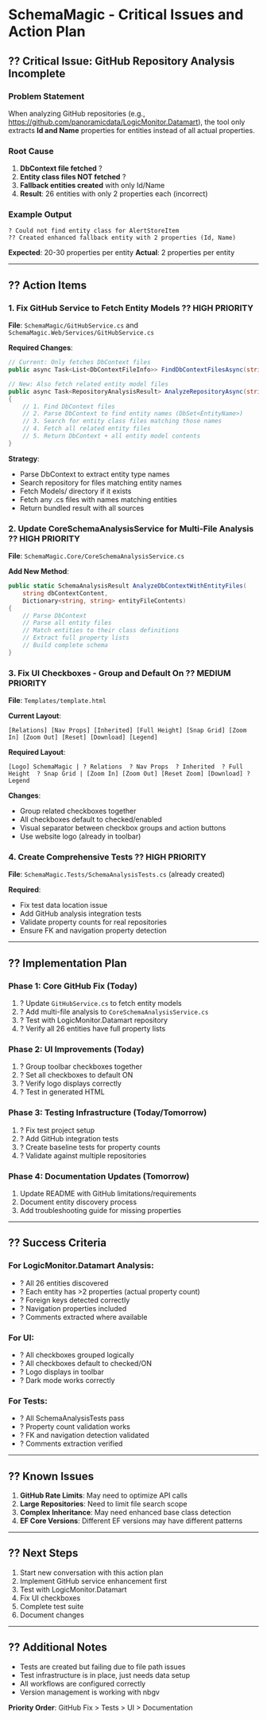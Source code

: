 # SchemaMagic - Critical Issues and Action Plan

## ?? **Critical Issue: GitHub Repository Analysis Incomplete**

### Problem Statement
When analyzing GitHub repositories (e.g., https://github.com/panoramicdata/LogicMonitor.Datamart), the tool only extracts **Id and Name** properties for entities instead of all actual properties.

### Root Cause
1. **DbContext file fetched** ?
2. **Entity class files NOT fetched** ?
3. **Fallback entities created** with only Id/Name
4. **Result**: 26 entities with only 2 properties each (incorrect)

### Example Output
```
? Could not find entity class for AlertStoreItem
?? Created enhanced fallback entity with 2 properties (Id, Name)
```

**Expected**: 20-30 properties per entity
**Actual**: 2 properties per entity

---

## ?? **Action Items**

### 1. Fix GitHub Service to Fetch Entity Models ?? HIGH PRIORITY

**File**: `SchemaMagic/GitHubService.cs` and `SchemaMagic.Web/Services/GitHubService.cs`

**Required Changes**:
```csharp
// Current: Only fetches DbContext files
public async Task<List<DbContextFileInfo>> FindDbContextFilesAsync(string repoUrl)

// New: Also fetch related entity model files
public async Task<RepositoryAnalysisResult> AnalyzeRepositoryAsync(string repoUrl)
{
    // 1. Find DbContext files
    // 2. Parse DbContext to find entity names (DbSet<EntityName>)
    // 3. Search for entity class files matching those names
    // 4. Fetch all related entity files
    // 5. Return DbContext + all entity model contents
}
```

**Strategy**:
- Parse DbContext to extract entity type names
- Search repository for files matching entity names
- Fetch Models/ directory if it exists
- Fetch any .cs files with names matching entities
- Return bundled result with all sources

### 2. Update CoreSchemaAnalysisService for Multi-File Analysis ?? HIGH PRIORITY

**File**: `SchemaMagic.Core/CoreSchemaAnalysisService.cs`

**Add New Method**:
```csharp
public static SchemaAnalysisResult AnalyzeDbContextWithEntityFiles(
    string dbContextContent,
    Dictionary<string, string> entityFileContents)
{
    // Parse DbContext
    // Parse all entity files
    // Match entities to their class definitions
    // Extract full property lists
    // Build complete schema
}
```

### 3. Fix UI Checkboxes - Group and Default On ?? MEDIUM PRIORITY

**File**: `Templates/template.html`

**Current Layout**:
```
[Relations] [Nav Props] [Inherited] [Full Height] [Snap Grid] [Zoom In] [Zoom Out] [Reset] [Download] [Legend]
```

**Required Layout**:
```
[Logo] SchemaMagic | ? Relations  ? Nav Props  ? Inherited  ? Full Height  ? Snap Grid | [Zoom In] [Zoom Out] [Reset Zoom] [Download] ? Legend
```

**Changes**:
- Group related checkboxes together
- All checkboxes default to checked/enabled
- Visual separator between checkbox groups and action buttons
- Use website logo (already in toolbar)

### 4. Create Comprehensive Tests ?? HIGH PRIORITY

**File**: `SchemaMagic.Tests/SchemaAnalysisTests.cs` (already created)

**Required**:
- Fix test data location issue
- Add GitHub analysis integration tests
- Validate property counts for real repositories
- Ensure FK and navigation property detection

---

## ?? **Implementation Plan**

### Phase 1: Core GitHub Fix (Today)
1. ? Update `GitHubService.cs` to fetch entity models
2. ? Add multi-file analysis to `CoreSchemaAnalysisService.cs`
3. ? Test with LogicMonitor.Datamart repository
4. ? Verify all 26 entities have full property lists

### Phase 2: UI Improvements (Today)
1. ? Group toolbar checkboxes together
2. ? Set all checkboxes to default ON
3. ? Verify logo displays correctly
4. ? Test in generated HTML

### Phase 3: Testing Infrastructure (Today/Tomorrow)
1. ? Fix test project setup
2. ? Add GitHub integration tests
3. ? Create baseline tests for property counts
4. ? Validate against multiple repositories

### Phase 4: Documentation Updates (Tomorrow)
1. Update README with GitHub limitations/requirements
2. Document entity discovery process
3. Add troubleshooting guide for missing properties

---

## ?? **Success Criteria**

### For LogicMonitor.Datamart Analysis:
- ? All 26 entities discovered
- ? Each entity has >2 properties (actual property count)
- ? Foreign keys detected correctly
- ? Navigation properties included
- ? Comments extracted where available

### For UI:
- ? All checkboxes grouped logically
- ? All checkboxes default to checked/ON
- ? Logo displays in toolbar
- ? Dark mode works correctly

### For Tests:
- ? All SchemaAnalysisTests pass
- ? Property count validation works
- ? FK and navigation detection validated
- ? Comments extraction verified

---

## ?? **Known Issues**

1. **GitHub Rate Limits**: May need to optimize API calls
2. **Large Repositories**: Need to limit file search scope
3. **Complex Inheritance**: May need enhanced base class detection
4. **EF Core Versions**: Different EF versions may have different patterns

---

## ?? **Next Steps**

1. Start new conversation with this action plan
2. Implement GitHub service enhancement first
3. Test with LogicMonitor.Datamart
4. Fix UI checkboxes
5. Complete test suite
6. Document changes

---

## ?? **Additional Notes**

- Tests are created but failing due to file path issues
- Test infrastructure is in place, just needs data setup
- All workflows are configured correctly
- Version management is working with nbgv

**Priority Order**: GitHub Fix > Tests > UI > Documentation
